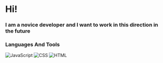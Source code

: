 # Hi!

### I am a novice developer and I want to work in this direction in the future

### Languages And Tools
![JavaScript](https://img.shields.io/badge/-JavaScript-090909?style=for-the-badge&logo=JavaScript&logoColor=E9D54D)
![CSS](https://img.shields.io/badge/-CSS-090909?style=for-the-badge&logo=CSS)
![HTML](https://img.shields.io/badge/-HTML-090909?style=for-the-badge&logo=HTML)